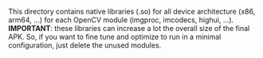 This directory contains native libraries (.so) for all device architecture (x86, arm64, ...) for each OpenCV module (imgproc, imcodecs, highui, ...).
**IMPORTANT**: these libraries can increase a lot the overall size of the final APK.
So, if you want to fine tune and optimize to run in a minimal configuration, just delete the unused modules.